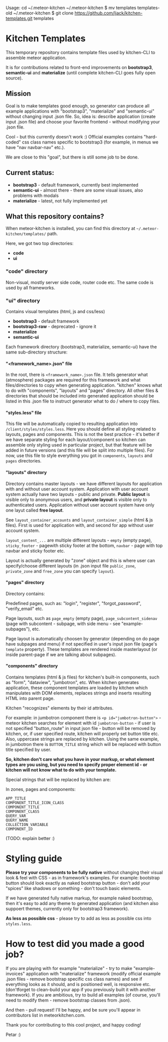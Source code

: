 Usage:
cd ~/.meteor-kitchen
~/.meteor-kitchen $ mv templates templates-old
~/.meteor-kitchen $ git clone https://github.com/ljack/kitchen-templates.git templates


Kitchen Templates
=================

This temporary repository contains template files used by kitchen-CLI to assemble meteor application.

It is for contributions related to front-end improvements on **bootstrap3**, **semantic-ui** and **materialize** (until complete kitchen-CLI goes fully open source).

Mission
------- 
Goal is to make templates good enough, so generator can produce all example applications with "bootstrap3", "materialize" and "semantic-ui" without changing input .json file.
So, idea is: describe application (create input .json file) and choose your favorite frontend - without modifying your .json file.

Cool - but this currently doesn't work :) Official examples contains "hard-coded" css class names specific to bootstrap3 (for example, in menus we have "nav navbar-nav" etc.).

We are close to this "goal", but there is still some job to be done.


Current status:
---------------

- **bootstrap3** - default framework, currently best implemented
- **semantic-ui** - almost there - there are some visual issues, also problems with modals
- **materialize** - latest, not fully implemented yet


What this repository contains?
------------------------------

When meteor-kitchen is installed, you can find this directory at `~/.meteor-kitchen/templates/` path.

Here, we got two top directories:

- **code**
- **ui**


### "code" directory

Non-visual, mostly server side code, router code etc. The same code is used by all frameworks.


### "ui" directory

Contains visual templates (html, js and css/less)

- **bootstrap3** - default framework
- **bootstrap3-raw** - deprecated - ignore it
- **materialize**
- **semantic-ui**

Each framework directory (bootstrap3, materialize, semantic-ui) have the same sub-directory structure:


#### "<framework_name>.json" file

In the root, there is `<framework_name>.json` file. It tells generator what (atmosphere) packages are required for this framework and what files/directories to copy when generating application.
"kitchen" knows what to do with "components", "layouts" and "pages" directory. All other files & directories that should be included into generated application should be listed in this .json file to instruct generator what to do / where to copy files.


#### "styles.less" file

This file will be automatically copied to resulting application into `/client/styles/styles.less`. Here you should define all styling related to layouts, pages and components. 
This is not the best practice - it's better if we have separate styling for each layout/component so kitchen can assemble only styling used in particular project, but that feature will be added in future versions (and this file will be split into multiple files).
For now, use this file to style everything you got in `components`, `layouts` and `pages` directories.


#### "layouts" directory

Directory contains master layouts - we have different layouts for application with and without user account system. 
Application with user account system actually have two layouts - public and private. **Public layout** is visible only to anonymous users, and **private layout** is visible only to authenticated users.
Application without user account system have only one layut called **free layout**.

See `layout_container_accounts` and `layout_container_simple` (html & js files). First is used for application with, and second for app without user account system.

`layout_content_...` are multiple different layouts - `empty` (empty page), `sticky_footer` - pagewith sticky footer at the bottom, `navbar` - page with top navbar and sticky footer etc.

Layout is actually generated by "zone" object and this is where user can specify/choose different layouts (in .json input file `public_zone`, `private_zone` and `free_zone` you can specify `layout`).


#### "pages" directory

Directory contains:

Predefined pages, such as: "login", "register", "forgot_password", "verify_email" etc.

Page layouts, such as `page_empty` (empty page), `page_subcontent_sidenav` (page with subcontent - subpage, with side menu - see "example-subpages"), etc.

Page layout is automatically choosen by generator (depending on do page have subpages and menu) if not specified in user's input json file (page's `template` property). These templates are rendered inside masterlayout (or inside parent-page if we are talking about subpages).


#### "components" directory

Contains templates (html & js files) for kitchen's built-in components, such as "form", "dataview", "jumbotron", etc. 
When kitchen generates application, these component templates are loaded by kitchen which manipulates with DOM elements, replaces strings and inserts resulting HTML into parent page.

Kitchen "recognizes" elements by their id attributes. 

For example: in jumbotron component there is `<p id="jumbotron-button">` - meteor kitchen searches for element with id `jumbotron-button` - if user is not specified "button_route" in input json file - button will be removed by kitchen, or, if user specified route, kitchen will properly set button title etc.
Also, uppercase strings are replaced by kitchen. Using the same example, in jumbotron there is `BUTTON_TITLE` string which will be replaced with button title specified by user.

**So, kitchen don't care what you have in your markup, or what element types are you using, but you need to specify proper element id - or kitchen will not know what to do with your template.**

Special strings that will be replaced by kitchen are:

In zones, pages and components:

```
APP_TITLE
COMPONENT_TITLE_ICON_CLASS
COMPONENT_TITLE
COMPONENT_CLASS
QUERY_VAR
QUERY_NAME
COLLECTION_VARIABLE
COMPONENT_ID
```

(TODO: explain better :)


Styling guide
=============

**Please try your components to be fully native** without changing their visual look & feel with CSS - as in framework's examples. 
For example: bootstrap button should look exactly as naked bootstrap button - don't add your "spices" like shadows or something - don't touch basic elements.

If we have generated fully native markup, for example naked bootstrap, then it's easy to add any theme to generated application (and kitchen also suppoert themes, currently only for bootstrap3 framework).

**As less as possible css** - please try to add as less as possible css into `styles.less`.


How to test did you made a good job?
====================================

If you are playing with for example "materialize" - try to make "example-invoices" application with "materialize" framework (modify official example .json files - remove bootstrap specific css class names) and see if everything looks as it should, and is positioned well, is responsive etc. (don'tforget to clean-build your app if you previously built it with another framework).
If you are ambitious, try to build all examples (of course, you'll need to modify them - remove bootstrap classes from .json).


And then - pull request! I'll be happy, and be sure you'll appear in contributors list in meteorkitchen.com.

Thank you for contributing to this cool project, and happy coding! 

Petar 
:)
